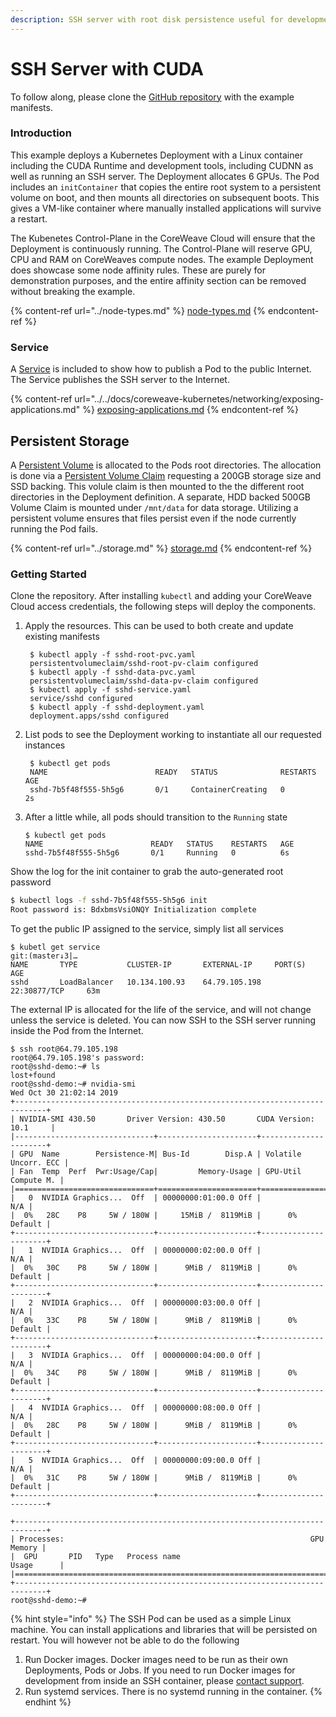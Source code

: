 ```yaml
---
description: SSH server with root disk persistence useful for development and testing
---
```


# SSH Server with CUDA

To follow along, please clone the [GitHub repository](https://github.com/coreweave/kubernetes-cloud/tree/master/cuda-ssh) with the example manifests.

### Introduction

This example deploys a Kubernetes Deployment with a Linux container including the CUDA Runtime and development tools, including CUDNN as well as running an SSH server. The Deployment allocates 6 GPUs. The Pod includes an `initContainer` that copies the entire root system to a persistent volume on boot, and then mounts all directories on subsequent boots. This gives a VM-like container where manually installed applications will survive a restart.

The Kubenetes Control-Plane in the CoreWeave Cloud will ensure that the Deployment is continuously running. The Control-Plane will reserve GPU, CPU and RAM on CoreWeaves compute nodes. The example Deployment does showcase some node affinity rules. These are purely for demonstration purposes, and the entire affinity section can be removed without breaking the example.

{% content-ref url="../node-types.md" %}
[node-types.md](../node-types.md)
{% endcontent-ref %}

### Service

A [Service](https://kubernetes.io/docs/concepts/services-networking/service/) is included to show how to publish a Pod to the public Internet. The Service publishes the SSH server to the Internet.

{% content-ref url="../../docs/coreweave-kubernetes/networking/exposing-applications.md" %}
[exposing-applications.md](../../docs/coreweave-kubernetes/networking/exposing-applications.md)
{% endcontent-ref %}

## Persistent Storage

A [Persistent Volume](https://kubernetes.io/docs/concepts/storage/persistent-volumes/) is allocated to the Pods root directories. The allocation is done via a [Persistent Volume Claim](https://github.com/atlantic-crypto/kubernetes-cloud-examples/blob/master/cuda-ssh/sshd-pvc.yaml) requesting a 200GB storage size and SSD backing. This volule claim is then mounted to the the different root directories in the Deployment definition. A separate, HDD backed 500GB Volume Claim is mounted under `/mnt/data` for data storage. Utilizing a persistent volume ensures that files persist even if the node currently running the Pod fails.

{% content-ref url="../storage.md" %}
[storage.md](../storage.md)
{% endcontent-ref %}

### Getting Started

Clone the repository. After installing `kubectl` and adding your CoreWeave Cloud access credentials, the following steps will deploy the components.

1.  Apply the resources. This can be used to both create and update existing manifests

    ```
     $ kubectl apply -f sshd-root-pvc.yaml
     persistentvolumeclaim/sshd-root-pv-claim configured
     $ kubectl apply -f sshd-data-pvc.yaml
     persistentvolumeclaim/sshd-data-pv-claim configured
     $ kubectl apply -f sshd-service.yaml
     service/sshd configured
     $ kubectl apply -f sshd-deployment.yaml
     deployment.apps/sshd configured
    ```
2.  List pods to see the Deployment working to instantiate all our requested instances

    ```
     $ kubectl get pods
     NAME                        READY   STATUS              RESTARTS   AGE
     sshd-7b5f48f555-5h5g6       0/1     ContainerCreating   0          2s
    ```
3.  After a little while, all pods should transition to the `Running` state

    ```
    $ kubectl get pods
    NAME                        READY   STATUS    RESTARTS   AGE
    sshd-7b5f48f555-5h5g6       0/1     Running   0          6s
    ```

Show the log for the init container to grab the auto-generated root password

```bash
$ kubectl logs -f sshd-7b5f48f555-5h5g6 init
Root password is: BdxbmsVsiONQY Initialization complete
```

To get the public IP assigned to the service, simply list all services

```
$ kubetl get service                                                                                                                                                                                                                               git:(master↓3|…
NAME       TYPE           CLUSTER-IP       EXTERNAL-IP     PORT(S)          AGE
sshd       LoadBalancer   10.134.100.93    64.79.105.198   22:30877/TCP     63m
```

The external IP is allocated for the life of the service, and will not change unless the service is deleted. You can now SSH to the SSH server running inside the Pod from the Internet.

```
$ ssh root@64.79.105.198
root@64.79.105.198's password:
root@sshd-demo:~# ls
lost+found
root@sshd-demo:~# nvidia-smi
Wed Oct 30 21:02:14 2019
+-----------------------------------------------------------------------------+
| NVIDIA-SMI 430.50       Driver Version: 430.50       CUDA Version: 10.1     |
|-------------------------------+----------------------+----------------------+
| GPU  Name        Persistence-M| Bus-Id        Disp.A | Volatile Uncorr. ECC |
| Fan  Temp  Perf  Pwr:Usage/Cap|         Memory-Usage | GPU-Util  Compute M. |
|===============================+======================+======================|
|   0  NVIDIA Graphics...  Off  | 00000000:01:00.0 Off |                  N/A |
|  0%   28C    P8     5W / 180W |     15MiB /  8119MiB |      0%      Default |
+-------------------------------+----------------------+----------------------+
|   1  NVIDIA Graphics...  Off  | 00000000:02:00.0 Off |                  N/A |
|  0%   30C    P8     5W / 180W |      9MiB /  8119MiB |      0%      Default |
+-------------------------------+----------------------+----------------------+
|   2  NVIDIA Graphics...  Off  | 00000000:03:00.0 Off |                  N/A |
|  0%   33C    P8     5W / 180W |      9MiB /  8119MiB |      0%      Default |
+-------------------------------+----------------------+----------------------+
|   3  NVIDIA Graphics...  Off  | 00000000:04:00.0 Off |                  N/A |
|  0%   34C    P8     5W / 180W |      9MiB /  8119MiB |      0%      Default |
+-------------------------------+----------------------+----------------------+
|   4  NVIDIA Graphics...  Off  | 00000000:08:00.0 Off |                  N/A |
|  0%   28C    P8     5W / 180W |      9MiB /  8119MiB |      0%      Default |
+-------------------------------+----------------------+----------------------+
|   5  NVIDIA Graphics...  Off  | 00000000:09:00.0 Off |                  N/A |
|  0%   31C    P8     5W / 180W |      9MiB /  8119MiB |      0%      Default |
+-------------------------------+----------------------+----------------------+

+-----------------------------------------------------------------------------+
| Processes:                                                       GPU Memory |
|  GPU       PID   Type   Process name                             Usage      |
|=============================================================================|
+-----------------------------------------------------------------------------+
root@sshd-demo:~#
```

{% hint style="info" %}
The SSH Pod can be used as a simple Linux machine. You can install applications and libraries that will be persisted on restart. You will however not be able to do the following

1. Run Docker images. Docker images need to be run as their own Deployments, Pods or Jobs. If you need to run Docker images for development from inside an SSH container, please [contact support](mailto:support@coreweave.com).
2. Run systemd services. There is no systemd running in the container.
{% endhint %}
